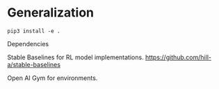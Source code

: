 # Generalization

```
pip3 install -e .
```

Dependencies

Stable Baselines for RL model implementations.
https://github.com/hill-a/stable-baselines

Open AI Gym for environments.